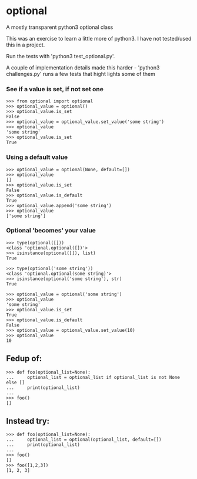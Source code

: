 # optional
A mostly transparent python3 optional class

This was an exercise to learn a little more of python3. I have not tested/used this in a project.

Run the tests with 'python3 test_optional.py'. 

A couple of implementation details made this harder - 'python3 challenges.py' runs a few tests that hight lights some of them

### See if a value is set, if not set one
    >>> from optional import optional
    >>> optional_value = optional()
    >>> optional_value.is_set
    False
    >>> optional_value = optional_value.set_value('some string')
    >>> optional_value
    'some string'
    >>> optional_value.is_set
    True

### Using a default value
    >>> optional_value = optional(None, default=[])
    >>> optional_value
    []
    >>> optional_value.is_set
    False
    >>> optional_value.is_default
    True
    >>> optional_value.append('some string')
    >>> optional_value
    ['some string']
### Optional 'becomes' your value
    >>> type(optional([]))
    <class 'optional.optional([])'>
    >>> isinstance(optional([]), list)
    True
    
    >>> type(optional('some string'))
    <class 'optional.optional(some string)'>
    >>> isinstance(optional('some string'), str)
    True
    
    >>> optional_value = optional('some string')
    >>> optional_value
    'some string'
    >>> optional_value.is_set
    True
    >>> optional_value.is_default
    False
    >>> optional_value = optional_value.set_value(10)
    >>> optional_value
    10

## Fedup of:

    >>> def foo(optional_list=None):
    ...     optional_list = optional_list if optional_list is not None else []
    ...     print(optional_list)
    ... 
    >>> foo()
    []

## Instead try:

    >>> def foo(optional_list=None):
    ...     optional_list = optional(optional_list, default=[])
    ...     print(optional_list)
    ... 
    >>> foo()
    []
    >>> foo([1,2,3])
    [1, 2, 3]

